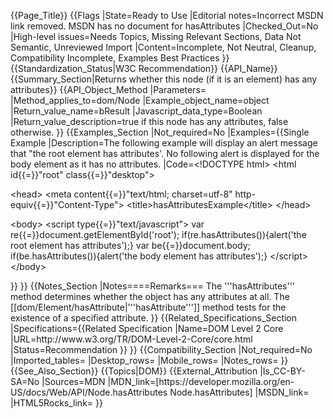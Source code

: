 {{Page_Title}}
{{Flags
|State=Ready to Use
|Editorial notes=Incorrect MSDN link removed.
MSDN has no document for hasAttributes
|Checked_Out=No
|High-level issues=Needs Topics, Missing Relevant Sections, Data Not Semantic, Unreviewed Import
|Content=Incomplete, Not Neutral, Cleanup, Compatibility Incomplete, Examples Best Practices
}}
{{Standardization_Status|W3C Recommendation}}
{{API_Name}}
{{Summary_Section|Returns whether this node (if it is an element) has any attributes}}
{{API_Object_Method
|Parameters=
|Method_applies_to=dom/Node
|Example_object_name=object
|Return_value_name=bResult
|Javascript_data_type=Boolean
|Return_value_description=true if this node has any attributes, false otherwise.
}}
{{Examples_Section
|Not_required=No
|Examples={{Single Example
|Description=The following example will display an alert message that "the root element has attributes'.
No following alert is displayed for the body element as it has no attributes.
|Code=&lt;!DOCTYPE html&gt;
&lt;html id{{=}}"root" class{{=}}"desktop"&gt;

&lt;head&gt;
&lt;meta content{{=}}"text/html; charset=utf-8" http-equiv{{=}}"Content-Type"&gt;
&lt;title&gt;hasAttributesExample&lt;/title&gt;
&lt;/head&gt;

&lt;body&gt;
&lt;script type{{=}}"text/javascript"&gt;
var re{{=}}document.getElementById('root');
if(re.hasAttributes()){alert('the root element has attributes');}
var be{{=}}document.body;
if(be.hasAttributes()){alert('the body element has attributes');}
&lt;/script&gt;
&lt;/body&gt;

</html>
}}
}}
{{Notes_Section
|Notes====Remarks===
The '''hasAttributes''' method determines whether the object has any attributes at all. The [[dom/Element/hasAttribute|'''hasAttribute''']] method tests for the existence of a specified attribute.
}}
{{Related_Specifications_Section
|Specifications={{Related Specification
|Name=DOM Level 2 Core
|URL=http://www.w3.org/TR/DOM-Level-2-Core/core.html
|Status=Recommendation
}}
}}
{{Compatibility_Section
|Not_required=No
|Imported_tables=
|Desktop_rows=
|Mobile_rows=
|Notes_rows=
}}
{{See_Also_Section}}
{{Topics|DOM}}
{{External_Attribution
|Is_CC-BY-SA=No
|Sources=MDN
|MDN_link=[https://developer.mozilla.org/en-US/docs/Web/API/Node.hasAttributes Node.hasAttributes]
|MSDN_link=
|HTML5Rocks_link=
}}